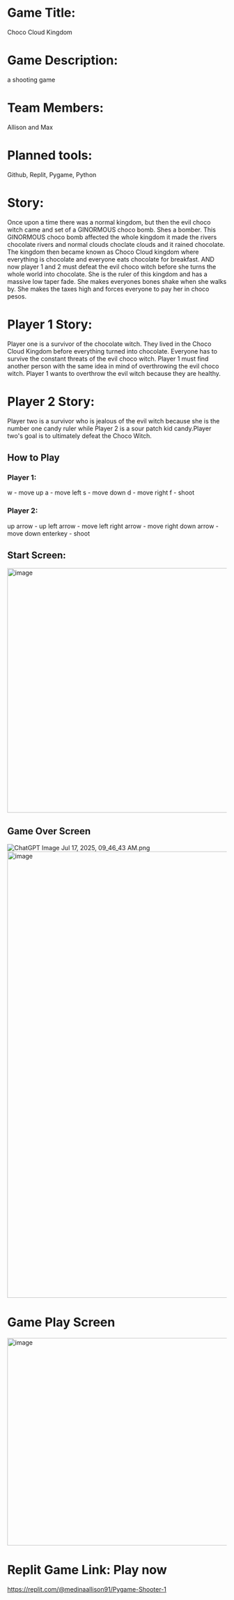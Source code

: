 # Game Title:
Choco Cloud Kingdom

# Game Description: 
a shooting game 

# Team Members: 
Allison and Max 

# Planned tools: 
Github, Replit, Pygame, Python

# Story: 
Once upon a time there was a normal kingdom, but then the evil choco witch came and set of a GINORMOUS choco bomb. Shes a bomber. This GINORMOUS choco bomb affected the whole kingdom it made the rivers chocolate rivers and normal clouds choclate clouds and it rained chocolate. The kingdom then became known as Choco Cloud kingdom where everything is chocolate and everyone eats chocolate for breakfast. AND now player 1 and 2 must defeat the evil choco witch before she turns the whole world into chocolate. She is the ruler of this kingdom and has a massive low taper fade. She makes everyones bones shake when she walks by. She makes the taxes high and forces everyone to pay her in choco pesos.

# Player 1 Story: 
Player one is a survivor of the chocolate witch. They lived in the Choco Cloud Kingdom before everything turned into chocolate. Everyone has to survive the constant threats of the evil choco witch. Player 1 must find another person with the same idea in mind of overthrowing the evil choco witch. Player 1 wants to overthrow the evil witch because they are healthy.

# Player 2 Story: 
Player two is a survivor who is jealous of the evil witch because she is the number one candy ruler while Player 2 is a sour patch kid candy.Player two's goal is to ultimately defeat the Choco Witch.

## How to Play
### Player 1:
w - move up
a - move left
s - move down
d - move right
f - shoot

### Player 2: 
up arrow - up
left arrow - move left
right arrow - move right
down arrow - move down
enterkey - shoot

## Start Screen: 
<img width="798" height="561" alt="image" src="https://github.com/user-attachments/assets/811dc301-bd46-495b-9951-2b3d01d1a88f" />


## Game Over Screen 
<img src="blob:chrome-untrusted://media-app/4a830f49-12fc-467b-8d3f-be470f9efac6" alt="ChatGPT Image Jul 17, 2025, 09_46_43 AM.png"/><img width="1536" height="1024" alt="image" src="https://github.com/user-attachments/assets/b349ca59-3995-439b-ab78-2fe51bc1bd9e" />


# Game Play Screen
<img width="660" height="476" alt="image" src="https://github.com/user-attachments/assets/975cd22a-8696-4b0e-aede-c718888cbb41" />

# Replit Game Link: Play now
https://replit.com/@medinaallison91/Pygame-Shooter-1

